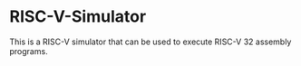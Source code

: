 # RISC-V-Simulator
This is a RISC-V simulator that can be used to execute RISC-V 32 assembly programs.
